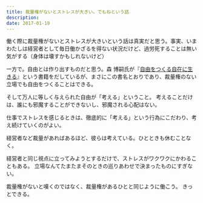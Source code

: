 ```yaml
---
title: 裁量権がないとストレスが大きい。でもねという話
description: 
date: 2017-01-19
---
```

働く際に裁量権がないとストレスが大きいという話は真実だと思う。事実、いまわたしは経営者として毎日働かざるを得ない状況だけど、過労死することは無い気がする（身体は壊すかもしれないけど）

一方で。自由とは作り出すものだと思う。森 博嗣氏が『[自由をつくる自在に生きる](https://www.amazon.co.jp/dp/4087205207)』という書籍をだしているが、まさにこの書名とおりであり、裁量権のない立場でも自由をつくることはできる。


そして万人に等しく与えられた自由が「考える」ということ。
考えることだけは、誰にも邪魔することができないし、邪魔される心配はない。

仕事でストレスを感じるときは、徹底的に「考える」という行為にこだわり、考え続けていくのがよい。

経営者など裁量があればあるほど、彼らは考えている。ひとときも休むことなく。

経営者と同じ視点に立ってみようとするだけで、ストレスがワクワクにかわることもある。
立場なんてたまたまそのときの巡りあわせで決まったものにすぎない。

裁量権がないと嘆くのではなく、裁量権があるひとと同じように働こう。
きっとできる。
